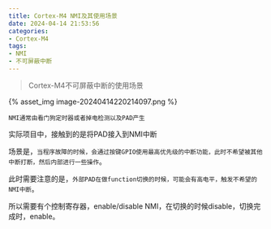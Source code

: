 ```yaml
---
title: Cortex-M4 NMI及其使用场景
date: 2024-04-14 21:53:56
categories:
- Cortex-M4
tags:
- NMI
- 不可屏蔽中断
---
```


> Cortex-M4不可屏蔽中断的使用场景

{% asset_img image-20240414220214097.png %}

`NMI通常由看门狗定时器或者掉电检测以及PAD产生`

实际项目中，接触到的是将PAD接入到NMI中断

场景是，`当程序故障的时候，会通过按键GPIO使用最高优先级的中断功能，此时不希望被其他中断打断，然后内部进行一些操作`。



此时需要注意的是，`外部PAD在做function切换的时候，可能会有高电平，触发不希望的NMI中断`。

所以需要有个控制寄存器，enable/disable NMI，在切换的时候disable，切换完成时，enable。



